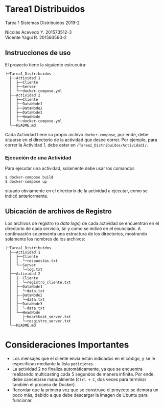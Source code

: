 # Tarea1 Distribuidos
Tarea 1 Sistemas Distribuidos 2019-2    

Nicolás Acevedo Y.	201573512-3  
Vicente Yagui R.	201560560-2

## Instrucciones de uso
El proyecto tiene la siguiente estrucutra:
```
├─Tarea1_Distribuidos
  ├──Actividad 1
  │  ├──Cliente
  │  ├──Server
  │  └──docker-compose.yml
  ├──Actividad 2
  │  ├──Cliente
  │  ├──DataNode1
  │  ├──DataNode2
  │  ├──DataNode3
  │  ├──HeadNode
  │  └──docker-compose.yml
  └──README.md
 ```
 Cada Actividad tiene su propio archivo ``docker-compose``, por ende, debe situarse en el directorio de la actividad que desee correr. Por ejemplo, para correr la Actividad 1, debe estar en ``/Tarea1_Distribuidos/Actividad1/``.

### Ejecución de una Actividad
Para ejecutar una actividad, solamente debe usar los comandos
```
$ docker-compose build
$ docker-compose up
```
situado obviamente en el directorio de la actividad a ejecutar, como se indicó anteriormente.

## Ubicación de archivos de Registro
Los archivos de registro (o _data logs_) de cada actividad se encuentran en el directorio de cada servicio, tal y como se indicó en el enunciado. A continuación se presenta una estructura de los directorios, mostrando solamente los nombres de los archivos:
```
├─Tarea1_Distribuidos
  ├──Actividad 1
  │  ├──Cliente
  │  │  └─respuestas.txt
  │  └──Server
  │     └─log.txt
  ├──Actividad 2
  │  ├──Cliente
  │  │  └─registro_cliente.txt  
  │  ├──DataNode1
  │  │  └─data.txt
  │  ├──DataNode2
  │  │  └─data.txt
  │  ├──DataNode3
  │  │  └─data.txt
  │  └──HeadNode
  │     ├─heartbeat_server.txt
  │     └─resgistro_server.txt
  └──README.md
 ```

 # Consideraciones Importantes
 - Los mensajes que el cliente envía están indicados en el código, y se le especifican mediante la lista ``peticiones``.
 - La actividad 2 no finaliza automáticamente, ya que se encuentra realizando multicasting cada 5 segundos de manera infinita. Por ende, debe cancelarse manualmente (``Ctrl + C``, dos veces para terminar también el proceso de Docker).
 - Recordar que la primera vez que se construye el proyecto se demora un poco más, debido a que debe descargar la imagen de Ubuntu para funcionar.
